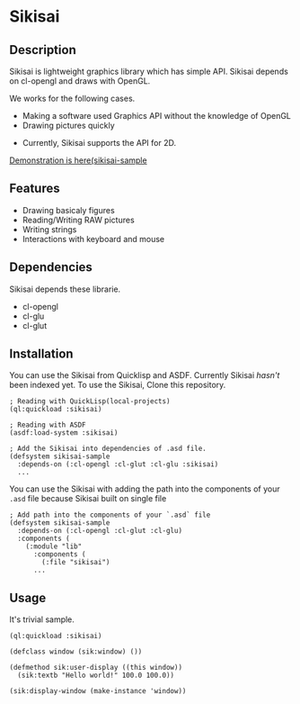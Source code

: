 
# Sikisai

## Description
Sikisai is lightweight graphics library which has simple API.
Sikisai depends on cl-opengl and draws with OpenGL.

We works for the following cases.

- Making a software used Graphics API without the knowledge of OpenGL
- Drawing pictures quickly

* Currently, Sikisai supports the API for 2D.

[Demonstration is here(sikisai-sample](https://github.com/singy15/sikisai-sample)

## Features

* Drawing basicaly figures
* Reading/Writing RAW pictures
* Writing strings
* Interactions with keyboard and  mouse

## Dependencies

Sikisai depends these librarie.

* cl-opengl
* cl-glu
* cl-glut

## Installation

You can use the Sikisai from Quicklisp and ASDF. Currently Sikisai *hasn't* been indexed yet.
To use the Sikisai, Clone this repository.

```
; Reading with QuickLisp(local-projects)
(ql:quickload :sikisai)
```

```
; Reading with ASDF
(asdf:load-system :sikisai)
```

```
; Add the Sikisai into dependencies of .asd file.
(defsystem sikisai-sample
  :depends-on (:cl-opengl :cl-glut :cl-glu :sikisai)
  ...
```

You can use the Sikisai with adding the path into the components of your `.asd` file because Sikisai built on single file

```
; Add path into the components of your `.asd` file
(defsystem sikisai-sample
  :depends-on (:cl-opengl :cl-glut :cl-glu)
  :components (
    (:module "lib"
      :components (
        (:file "sikisai")
      ...

```

## Usage

It's trivial sample.

```
(ql:quickload :sikisai)

(defclass window (sik:window) ())

(defmethod sik:user-display ((this window))
  (sik:textb "Hello world!" 100.0 100.0))

(sik:display-window (make-instance 'window))
```

